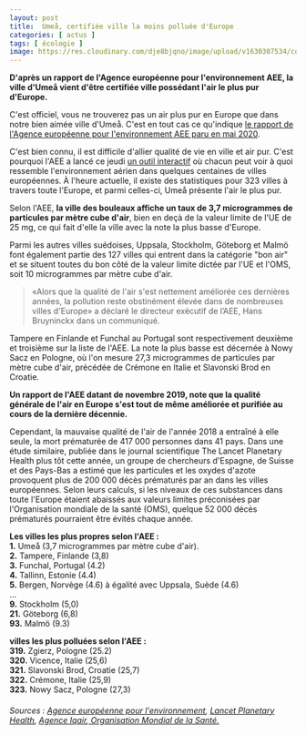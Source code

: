 ```yaml
---
layout: post
title:  Umeå, certifiée ville la moins polluée d'Europe
categories: [ actus ]
tags: [ écologie ]
image: https://res.cloudinary.com/dje8bjqno/image/upload/v1630307534/compressed/DSC07083-min-min_euk6s9.jpg
---
```


**D'après un rapport de l'Agence européenne pour l'environnement AEE, la ville d'Umeå vient d'être certifiée ville possédant l'air le plus pur d'Europe.**

C'est officiel, vous ne trouverez pas un air plus pur en Europe que dans notre bien aimée ville d'Umeå. C'est en tout cas ce qu'indique <a href="https://www.eea.europa.eu/publications/air-quality-in-europe-2020-report" target="_blank">le rapport de l'Agence européenne pour l'environnement AEE paru en mai 2020</a>.  

C'est bien connu, il est difficile d'allier qualité de vie en ville et air pur. C'est pourquoi l'AEE a lancé ce jeudi <a href="https://www.eea.europa.eu/data-and-maps/dashboards/air-quality-statistics" target="_blank"> un outil interactif</a> où chacun peut voir à quoi ressemble l'environnement aérien dans quelques centaines de villes européennes. À l'heure actuelle, il existe des statistiques pour 323 villes à travers toute l'Europe, et parmi celles-ci, Umeå présente l'air le plus pur.

Selon l'AEE, **la ville des bouleaux affiche un taux de 3,7 microgrammes de particules par mètre cube d'air**, bien en deçà de la valeur limite de l'UE de 25 mg, ce qui fait d'elle la ville avec la note la plus basse d'Europe.

Parmi les autres villes suédoises, Uppsala, Stockholm, Göteborg et Malmö font également partie des 127 villes qui entrent dans la catégorie "bon air" et se situent toutes du bon côté de la valeur limite dictée par l'UE et l'OMS, soit 10 microgrammes par mètre cube d'air.

>«Alors que la qualité de l'air s'est nettement améliorée ces dernières années, la pollution reste obstinément élevée dans de nombreuses villes d'Europe» a déclaré le directeur exécutif de l’AEE, Hans Bruyninckx dans un communiqué.

Tampere en Finlande et Funchal au Portugal sont respectivement deuxième et troisième sur la liste de l'AEE. La note la plus basse est décernée à Nowy Sacz en Pologne, où l'on mesure 27,3 microgrammes de particules par mètre cube d'air, précédée de Crémone en Italie et Slavonski Brod en Croatie.

**Un rapport de l'AEE datant de novembre 2019, note que la qualité générale de l'air en Europe s'est tout de même améliorée et purifiée au cours de la dernière décennie.**

Cependant, la mauvaise qualité de l'air de l'année 2018 a entraîné à elle seule, la mort prématurée de 417 000 personnes dans 41 pays. Dans une étude similaire, publiée dans le journal scientifique The Lancet Planetary Health plus tôt cette année, un groupe de chercheurs d'Espagne, de Suisse et des Pays-Bas a estimé que les particules et les oxydes d'azote provoquent plus de 200 000 décès prématurés par an dans les villes européennes. Selon leurs calculs, si les niveaux de ces substances dans toute l'Europe étaient abaissés aux valeurs limites préconisées par l'Organisation mondiale de la santé (OMS), quelque 52 000 décès prématurés pourraient être évités chaque année.

**Les villes les plus propres selon l'AEE :**  
**1.** Umeå (3,7 microgrammes par mètre cube d'air).  
**2.** Tampere, Finlande (3,8)  
**3.** Funchal, Portugal (4.2)  
**4.** Tallinn, Estonie (4.4)  
**5.** Bergen, Norvège (4.6) à égalité avec Uppsala, Suède (4.6)  
...  
**9.** Stockholm (5,0)  
**21.** Göteborg (6,8)  
**93.** Malmö (9.3)

**villes les plus polluées selon l'AEE :**  
**319.** Zgierz, Pologne (25.2)  
**320.** Vicence, Italie (25,6)  
**321.** Slavonski Brod, Croatie (25,7)  
**322.** Crémone, Italie (25,9)  
**323.** Nowy Sacz, Pologne (27,3)  

<h6>Sources : <a href="https://www.eea.europa.eu/fr/highlights/nette-amelioration-de-la-qualite" target="_blank">Agence européenne pour l'environnement</a>, <a href="https://www.thelancet.com/journals/lanplh/article/PIIS2542-5196(20)30272-2/fulltext" target="_blank"> Lancet Planetary Health</a>, <a href="https://www.iqair.com/fr/blog/press-releases/covid-19-reduces-air-pollution-in-most-countries" target="_blank">Agence Iqair</a>,<a href="https://www.who.int/fr/news-room/fact-sheets/detail/ambient-(outdoor)-air-quality-and-health" target="_blank"> Organisation Mondial de la Santé.</a></h6>
